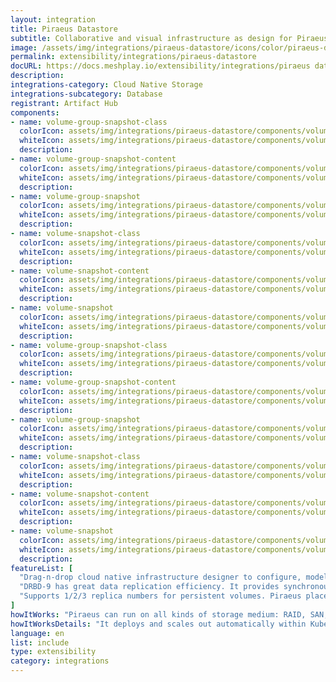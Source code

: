 ```yaml
---
layout: integration
title: Piraeus Datastore
subtitle: Collaborative and visual infrastructure as design for Piraeus Datastore
image: /assets/img/integrations/piraeus-datastore/icons/color/piraeus-datastore-color.svg
permalink: extensibility/integrations/piraeus-datastore
docURL: https://docs.meshplay.io/extensibility/integrations/piraeus datastore
description: 
integrations-category: Cloud Native Storage
integrations-subcategory: Database
registrant: Artifact Hub
components: 
- name: volume-group-snapshot-class
  colorIcon: assets/img/integrations/piraeus-datastore/components/volume-group-snapshot-class/icons/color/volume-group-snapshot-class-color.svg
  whiteIcon: assets/img/integrations/piraeus-datastore/components/volume-group-snapshot-class/icons/white/volume-group-snapshot-class-white.svg
  description: 
- name: volume-group-snapshot-content
  colorIcon: assets/img/integrations/piraeus-datastore/components/volume-group-snapshot-content/icons/color/volume-group-snapshot-content-color.svg
  whiteIcon: assets/img/integrations/piraeus-datastore/components/volume-group-snapshot-content/icons/white/volume-group-snapshot-content-white.svg
  description: 
- name: volume-group-snapshot
  colorIcon: assets/img/integrations/piraeus-datastore/components/volume-group-snapshot/icons/color/volume-group-snapshot-color.svg
  whiteIcon: assets/img/integrations/piraeus-datastore/components/volume-group-snapshot/icons/white/volume-group-snapshot-white.svg
  description: 
- name: volume-snapshot-class
  colorIcon: assets/img/integrations/piraeus-datastore/components/volume-snapshot-class/icons/color/volume-snapshot-class-color.svg
  whiteIcon: assets/img/integrations/piraeus-datastore/components/volume-snapshot-class/icons/white/volume-snapshot-class-white.svg
  description: 
- name: volume-snapshot-content
  colorIcon: assets/img/integrations/piraeus-datastore/components/volume-snapshot-content/icons/color/volume-snapshot-content-color.svg
  whiteIcon: assets/img/integrations/piraeus-datastore/components/volume-snapshot-content/icons/white/volume-snapshot-content-white.svg
  description: 
- name: volume-snapshot
  colorIcon: assets/img/integrations/piraeus-datastore/components/volume-snapshot/icons/color/volume-snapshot-color.svg
  whiteIcon: assets/img/integrations/piraeus-datastore/components/volume-snapshot/icons/white/volume-snapshot-white.svg
  description: 
- name: volume-group-snapshot-class
  colorIcon: assets/img/integrations/piraeus-datastore/components/volume-group-snapshot-class/icons/color/volume-group-snapshot-class-color.svg
  whiteIcon: assets/img/integrations/piraeus-datastore/components/volume-group-snapshot-class/icons/white/volume-group-snapshot-class-white.svg
  description: 
- name: volume-group-snapshot-content
  colorIcon: assets/img/integrations/piraeus-datastore/components/volume-group-snapshot-content/icons/color/volume-group-snapshot-content-color.svg
  whiteIcon: assets/img/integrations/piraeus-datastore/components/volume-group-snapshot-content/icons/white/volume-group-snapshot-content-white.svg
  description: 
- name: volume-group-snapshot
  colorIcon: assets/img/integrations/piraeus-datastore/components/volume-group-snapshot/icons/color/volume-group-snapshot-color.svg
  whiteIcon: assets/img/integrations/piraeus-datastore/components/volume-group-snapshot/icons/white/volume-group-snapshot-white.svg
  description: 
- name: volume-snapshot-class
  colorIcon: assets/img/integrations/piraeus-datastore/components/volume-snapshot-class/icons/color/volume-snapshot-class-color.svg
  whiteIcon: assets/img/integrations/piraeus-datastore/components/volume-snapshot-class/icons/white/volume-snapshot-class-white.svg
  description: 
- name: volume-snapshot-content
  colorIcon: assets/img/integrations/piraeus-datastore/components/volume-snapshot-content/icons/color/volume-snapshot-content-color.svg
  whiteIcon: assets/img/integrations/piraeus-datastore/components/volume-snapshot-content/icons/white/volume-snapshot-content-white.svg
  description: 
- name: volume-snapshot
  colorIcon: assets/img/integrations/piraeus-datastore/components/volume-snapshot/icons/color/volume-snapshot-color.svg
  whiteIcon: assets/img/integrations/piraeus-datastore/components/volume-snapshot/icons/white/volume-snapshot-white.svg
  description: 
featureList: [
  "Drag-n-drop cloud native infrastructure designer to configure, model, and deploy your workloads.",
  "DRBD-9 has great data replication efficiency. It provides synchronous,semi-synchronous and asynchronous replication schemes, and also supports RDMA for high-speed across-node connection.",
  "Supports 1/2/3 replica numbers for persistent volumes. Piraeus place the replicas intelligently across the nodes to balance the workload."
]
howItWorks: "Piraeus can run on all kinds of storage medium: RAID, SAN, NAS or EBS"
howItWorksDetails: "It deploys and scales out automatically within Kubernetes nodes. With Piraeus, Kubernetes workloads can now consume high performance local storage using the same volume APIs that app developers have become accustomed to."
language: en
list: include
type: extensibility
category: integrations
---
```

